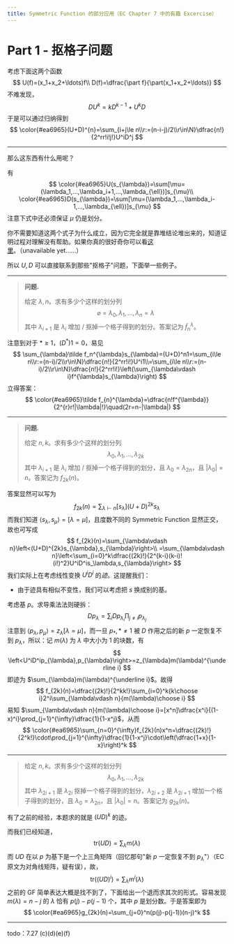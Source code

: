 ```yaml
---
title: Symmetric Function 的部分应用（EC Chapter 7 中的有趣 Excercise）
---
```


# Part 1 - 抠格子问题

考虑下面这两个函数
$$
U(f)=(x_1+x_2+\ldots)f\\
D(f)=\dfrac{\part f}{\part(x_1+x_2+\ldots)}
$$
不难发现，
$$
DU^k=kD^{k-1}+U^kD
$$
于是可以通过归纳得到
$$
\color{#ea6965}(U+D)^{n}=\sum_{i+j\le n\\r:=(n-i-j)/2\\r\in\N}\dfrac{n!}{2^rr!i!j!}U^iD^j
$$

----

那么这东西有什么用呢？

有
$$
\color{#ea6965}U(s_{\lambda})=\sum[\mu=(\lambda_1,...,\lambda_i+1,...,\lambda_{\ell})]s_{\mu}\\
\color{#ea6965}D(s_{\lambda})=\sum[\mu=(\lambda_1,...,\lambda_i-1,...,\lambda_{\ell})]s_{\mu}
$$
注意下式中还必须保证 $\mu$ 仍是划分。

你不需要知道这两个式子为什么成立，因为它完全就是靠堆结论堆出来的，知道证明过程对理解没有帮助。如果你真的很好奇你可以看[这里](https://xyix.github.io/posts/?&postname=ec-chapter-7)。（unavailable yet……）

所以 $U,D$ 可以直接联系到那些"抠格子"问题，下面举一些例子。

----

> **问题.**
>
> 给定 $\lambda,n$。求有多少个这样的划分列
> $$
> \varnothing=\lambda_0,\lambda_1,...,\lambda_n=\lambda
> $$
> 其中 $\lambda_{i+1}$ 是 $\lambda_i$ 增加 / 抠掉一个格子得到的划分。答案记为 $\tilde f_n^{\lambda}$。

注意到对于 $*\ge 1$，$(D^*)1=0$，易见
$$
\sum_{\lambda}\tilde f_n^{\lambda}s_{\lambda}=(U+D)^n1=\sum_{i\le n\\r:=(n-i)/2\\r\in\N}\dfrac{n!}{2^rr!i!}U^i1\\=\sum_{i\le n\\r:=(n-i)/2\\r\in\N}\dfrac{n!}{2^rr!i!}\left(\sum_{\lambda\vdash i}f^{\lambda}s_{\lambda}\right)
$$
立得答案：
$$
\color{#ea6965}\tilde f_{n}^{\lambda}=\dfrac{n!f^{\lambda}}{2^{r}r!|\lambda|!}\quad(2r=n-|\lambda|)
$$

----

> **问题.**
>
> 给定 $n,k$。求有多少个这样的划分列
> $$
> \lambda_0,\lambda_1,...,\lambda_{2k}
> $$
> 其中 $\lambda_{i+1}$ 是 $\lambda_i$ 增加 / 抠掉一个格子得到的划分，且 $\lambda_0=\lambda_{2n}$，且 $|\lambda_0|=n$。答案记为 $f_{2k}(n)$。

答案显然可以写为
$$
f_{2k}(n)=\sum_{\lambda\vdash n}[s_{\lambda}](U+D)^{2k}s_{\lambda}
$$
而我们知道 $\left<s_{\lambda},s_\mu\right>=[\lambda=\mu]$，且度数不同的 Symmetric Function 显然正交，故也可写成
$$
f_{2k}(n)=\sum_{\lambda\vdash n}\left<(U+D)^{2k}s_{\lambda},s_{\lambda}\right>\\
=\sum_{\lambda\vdash n}\left<\sum_{i=0}^k\dfrac{(2k)!}{2^{k-i}(k-i)!(i!)^2}U^iD^is_\lambda,s_{\lambda}\right>
$$
我们实际上在考虑线性变换 $U^iD^i$ 的*迹*。这提醒我们：

- 由于迹具有相似不变性，我们可以考虑把 $s$ 换成别的基。

考虑基 $p$。求导乘法法则硬拆：
$$
Dp_{\lambda}=\sum_iDp_{\lambda_i}\prod_{j\neq i}p_{\lambda_j}
$$
注意到 $\left<p_{\lambda},p_{\mu}\right>=z_{\lambda}[\lambda=\mu]$，而一旦 $p_{*},*\neq 1$ 被 $D$ 作用之后的新 $p$ 一定恢复不到 $p_{\lambda}$，所以：记 $m(\lambda)$ 为 $\lambda$ 中大小为 $1$ 的块数，有
$$
\left<U^iD^ip_{\lambda},p_{\lambda}\right>=z_{\lambda}m(\lambda)^{\underline i}
$$
即迹为 $\sum_{\lambda}m(\lambda)^{\underline i}$。故得
$$
f_{2k}(n)=\dfrac{(2k)!}{2^kk!}\sum_{i=0}^k{k\choose i}2^i\sum_{\lambda\vdash n}{m(\lambda)\choose i}
$$
易知 $\sum_{\lambda\vdash n}{m(\lambda)\choose i}=[x^n]\dfrac{x^i}{(1-x)^i}\prod_{j=1}^{\infty}\dfrac{1}{1-x^j}$，从而
$$
\color{#ea6965}\sum_{n=0}^{\infty}f_{2k}(n)x^n=\dfrac{(2k)!}{2^k!}\cdot\prod_{j=1}^{\infty}\dfrac{1}{1-x^j}\cdot\left(\dfrac{1+x}{1-x}\right)^k
$$

----

> 给定 $n,k$。求有多少个这样的划分列
> $$
> \lambda_0,\lambda_1,...,\lambda_{2k}
> $$
> 其中 $\lambda_{2i+1}$ 是 $\lambda_{2i}$ 抠掉一个格子得到的划分，$\lambda_{2i+2}$ 是 $\lambda_{2i+1}$ 增加一个格子得到的划分，且 $\lambda_0=\lambda_{2n}$，且 $|\lambda_0|=n$。答案记为 $g_{2k}(n)$。

有了之前的经验，本题求的就是 $(UD)^k$ 的迹。

而我们已经知道，
$$
\text{tr}(UD)=\sum_{\lambda}m(\lambda)
$$
而 $UD$ 在以 $p$ 为基下是一个上三角矩阵（回忆那句"新 $p$ 一定恢复不到 $p_{\lambda}$"）（EC 原文为对角线矩阵，疑有误），故，
$$
\text{tr}((UD)^{i})=\sum_{\lambda}m^i(\lambda)
$$
之前的 GF 简单表达大概是找不到了，下面给出一个退而求其次的形式。容易发现 $m(\lambda)=n-j$  的 $\lambda$ 恰有 $p(j)-p(j-1)$ 个，其中 $p$ 是划分数。于是答案即为
$$
\color{#ea6965}g_{2k}(n)=\sum_{j=0}^n(p(j)-p(j-1))(n-j)^k
$$

----

todo：7.27 (c)(d)(e)(f)